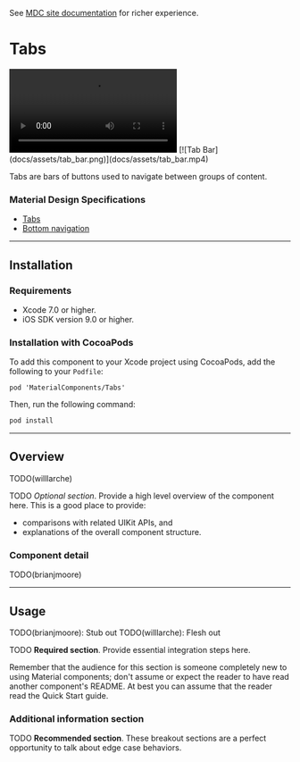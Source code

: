 <!--{% if site.link_to_site == "true" %}-->
See <a href="https://material-ext.appspot.com/mdc-ios-preview/components/Tabs/">MDC site documentation</a> for richer experience.
<!--{% else %}See <a href="https://github.com/google/material-components-ios/tree/develop/components/Tabs">GitHub</a> for README documentation.{% endif %}-->

# Tabs

<div class="ios-animation right" markdown="1">
  <video src="docs/assets/tab_bar.mp4" autoplay loop></video>
  [![Tab Bar](docs/assets/tab_bar.png)](docs/assets/tab_bar.mp4)
</div>

Tabs are bars of buttons used to navigate between groups of content.
<!--{: .intro :}-->

### Material Design Specifications

<ul class="icon-list">
  <li class="icon-link">
    <a href="https://material.google.com/components/tabs.html">
      Tabs
    </a>
  </li>
  <li class="icon-link">
    <a href="https://material.google.com/components/bottom-navigation.html">
      Bottom navigation
    </a>
  </li>
</ul>

- - -

## Installation

### Requirements

- Xcode 7.0 or higher.
- iOS SDK version 9.0 or higher.

### Installation with CocoaPods

To add this component to your Xcode project using CocoaPods, add the
following to your `Podfile`:

~~~
pod 'MaterialComponents/Tabs'
~~~

Then, run the following command:

~~~ bash
pod install
~~~

- - -

## Overview

TODO(willlarche)

TODO *Optional section*. Provide a high level overview of the component here. This is a good
place to provide:

- comparisons with related UIKit APIs, and
- explanations of the overall component structure.

### Component detail

TODO(brianjmoore)

- - -

## Usage

TODO(brianjmoore): Stub out
TODO(willlarche): Flesh out

TODO **Required section**. Provide essential integration steps here.

Remember that the audience for this section is someone completely new to using Material
components; don't assume or expect the reader to have read another component's README. At best
you can assume that the reader read the Quick Start guide.

### Additional information section

TODO **Recommended section**. These breakout sections are a perfect opportunity to talk about
edge case behaviors.
